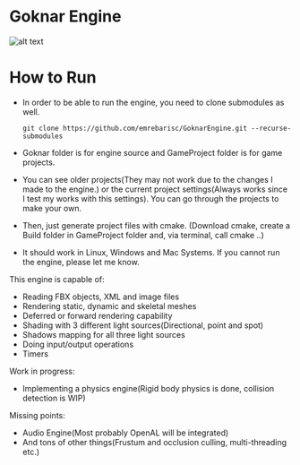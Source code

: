 # Goknar Engine

![alt text](http://www.binarytorgb.com/wp-content/uploads/2023/02/Goknar_Macarena.gif "Goknar Engine Skeletal Animation")

# How to Run

- In order to be able to run the engine, you need to clone submodules as well.
  ```
  git clone https://github.com/emrebarisc/GoknarEngine.git --recurse-submodules
  ```
  
- Goknar folder is for engine source and GameProject folder is for game projects.
- You can see older projects(They may not work due to the changes I made to the engine.) or the current project settings(Always works since I test my works with this settings). You can go through the projects to make your own.
- Then, just generate project files with cmake. (Download cmake, create a Build folder in GameProject folder and, via terminal, call cmake ..)
- It should work in Linux, Windows and Mac Systems. If you cannot run the engine, please let me know.

This engine is capable of:
- Reading FBX objects, XML and image files
- Rendering static, dynamic and skeletal meshes
- Deferred or forward rendering capability
- Shading with 3 different light sources(Directional, point and spot)
- Shadows mapping for all three light sources
- Doing input/output operations
- Timers

Work in progress:
- Implementing a physics engine(Rigid body physics is done, collision detection is WIP)

Missing points:
- Audio Engine(Most probably OpenAL will be integrated)
- And tons of other things(Frustum and occlusion culling, multi-threading etc.)
